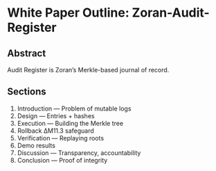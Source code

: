 # White Paper Outline: Zoran-Audit-Register

## Abstract
Audit Register is Zoran’s Merkle-based journal of record.

## Sections
1. Introduction — Problem of mutable logs
2. Design — Entries + hashes
3. Execution — Building the Merkle tree
4. Rollback ΔM11.3 safeguard
5. Verification — Replaying roots
6. Demo results
7. Discussion — Transparency, accountability
8. Conclusion — Proof of integrity
